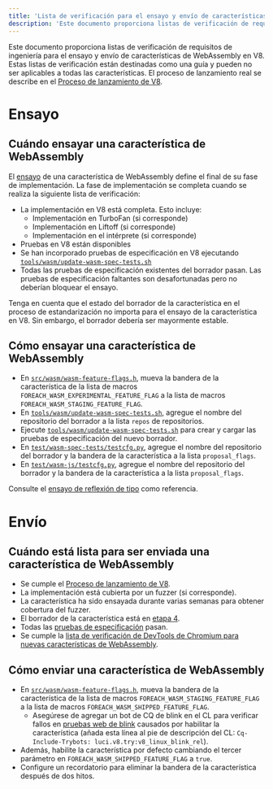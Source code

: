 ```yaml
---
title: 'Lista de verificación para el ensayo y envío de características de WebAssembly'
description: 'Este documento proporciona listas de verificación de requisitos de ingeniería sobre cuándo ensayar y enviar una característica de WebAssembly en V8.'
---
```

Este documento proporciona listas de verificación de requisitos de ingeniería para el ensayo y envío de características de WebAssembly en V8. Estas listas de verificación están destinadas como una guía y pueden no ser aplicables a todas las características. El proceso de lanzamiento real se describe en el [Proceso de lanzamiento de V8](https://v8.dev/docs/feature-launch-process).

# Ensayo

## Cuándo ensayar una característica de WebAssembly

El [ensayo](https://docs.google.com/document/d/1ZgyNx7iLtRByBtbYi1GssWGefXXciLeADZBR_FxG-hE) de una característica de WebAssembly define el final de su fase de implementación. La fase de implementación se completa cuando se realiza la siguiente lista de verificación:

- La implementación en V8 está completa. Esto incluye:
    - Implementación en TurboFan (si corresponde)
    - Implementación en Liftoff (si corresponde)
    - Implementación en el intérprete (si corresponde)
- Pruebas en V8 están disponibles
- Se han incorporado pruebas de especificación en V8 ejecutando [`tools/wasm/update-wasm-spec-tests.sh`](https://cs.chromium.org/chromium/src/v8/tools/wasm/update-wasm-spec-tests.sh)
- Todas las pruebas de especificación existentes del borrador pasan. Las pruebas de especificación faltantes son desafortunadas pero no deberían bloquear el ensayo.

Tenga en cuenta que el estado del borrador de la característica en el proceso de estandarización no importa para el ensayo de la característica en V8. Sin embargo, el borrador debería ser mayormente estable.

## Cómo ensayar una característica de WebAssembly

- En [`src/wasm/wasm-feature-flags.h`](https://cs.chromium.org/chromium/src/v8/src/wasm/wasm-feature-flags.h), mueva la bandera de la característica de la lista de macros `FOREACH_WASM_EXPERIMENTAL_FEATURE_FLAG` a la lista de macros `FOREACH_WASM_STAGING_FEATURE_FLAG`.
- En [`tools/wasm/update-wasm-spec-tests.sh`](https://cs.chromium.org/chromium/src/v8/tools/wasm/update-wasm-spec-tests.sh), agregue el nombre del repositorio del borrador a la lista `repos` de repositorios.
- Ejecute [`tools/wasm/update-wasm-spec-tests.sh`](https://cs.chromium.org/chromium/src/v8/tools/wasm/update-wasm-spec-tests.sh) para crear y cargar las pruebas de especificación del nuevo borrador.
- En [`test/wasm-spec-tests/testcfg.py`](https://cs.chromium.org/chromium/src/v8/test/wasm-spec-tests/testcfg.py), agregue el nombre del repositorio del borrador y la bandera de la característica a la lista `proposal_flags`.
- En [`test/wasm-js/testcfg.py`](https://cs.chromium.org/chromium/src/v8/test/wasm-js/testcfg.py), agregue el nombre del repositorio del borrador y la bandera de la característica a la lista `proposal_flags`.

Consulte el [ensayo de reflexión de tipo](https://crrev.com/c/1771791) como referencia.

# Envío

## Cuándo está lista para ser enviada una característica de WebAssembly

- Se cumple el [Proceso de lanzamiento de V8](https://v8.dev/docs/feature-launch-process).
- La implementación está cubierta por un fuzzer (si corresponde).
- La característica ha sido ensayada durante varias semanas para obtener cobertura del fuzzer.
- El borrador de la característica está en [etapa 4](https://github.com/WebAssembly/proposals).
- Todas las [pruebas de especificación](https://github.com/WebAssembly/spec/tree/master/test) pasan.
- Se cumple la [lista de verificación de DevTools de Chromium para nuevas características de WebAssembly](https://docs.google.com/document/d/1WbL-fGuLbbNr5-n_nRGo_ILqZFnh5ZjRSUcDTT3yI8s/preview).

## Cómo enviar una característica de WebAssembly

- En [`src/wasm/wasm-feature-flags.h`](https://source.chromium.org/chromium/chromium/src/+/master:v8/src/wasm/wasm-feature-flags.h), mueva la bandera de la característica de la lista de macros `FOREACH_WASM_STAGING_FEATURE_FLAG` a la lista de macros `FOREACH_WASM_SHIPPED_FEATURE_FLAG`.
    - Asegúrese de agregar un bot de CQ de blink en el CL para verificar fallos en [pruebas web de blink](https://v8.dev/docs/blink-layout-tests) causados por habilitar la característica (añada esta línea al pie de descripción del CL: `Cq-Include-Trybots: luci.v8.try:v8_linux_blink_rel`).
- Además, habilite la característica por defecto cambiando el tercer parámetro en `FOREACH_WASM_SHIPPED_FEATURE_FLAG` a `true`.
- Configure un recordatorio para eliminar la bandera de la característica después de dos hitos.

